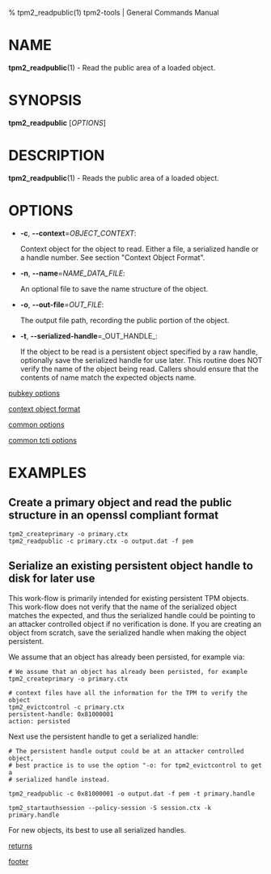 % tpm2_readpublic(1) tpm2-tools | General Commands Manual

# NAME

**tpm2_readpublic**(1) - Read the public area of a loaded object.

# SYNOPSIS

**tpm2_readpublic** [*OPTIONS*]

# DESCRIPTION

**tpm2_readpublic**(1) - Reads the public area of a loaded object.

# OPTIONS

  * **-c**, **\--context**=_OBJECT\_CONTEXT_:

    Context object for the object to read. Either a file, a serialized handle or a handle number.
    See section "Context Object Format".

  * **-n**, **\--name**=_NAME\_DATA\_FILE_:

    An optional file to save the name structure of the object.

  * **-o**, **\--out-file**=_OUT\_FILE_:

    The output file path, recording the public portion of the object.

  * **-t**, **\--serialized-handle**=_OUT\_HANDLE\_:

    If the object to be read is a persistent object specified by a raw handle, optionally save the
    serialized handle for use later. This routine does NOT verify the name of the object being read.
    Callers should ensure that the contents of name match the expected objects name.

[pubkey options](common/pubkey.md)

[context object format](common/ctxobj.md)

[common options](common/options.md)

[common tcti options](common/tcti.md)

# EXAMPLES

## Create a primary object and read the public structure in an openssl compliant format
```
tpm2_createprimary -o primary.ctx
tpm2_readpublic -c primary.ctx -o output.dat -f pem
```

## Serialize an existing persistent object handle to disk for later use

This work-flow is primarily intended for existing persistent TPM objects. This work-flow does
not verify that the name of the serialized object matches the expected, and thus the serialized
handle could be pointing to an attacker controlled object if no verification is done. If you are
creating an object from scratch, save the serialized handle when making the object persistent.

We assume that an object has already been persisted, for example via:

```
# We assume that an object has already been persisted, for example
tpm2_createprimary -o primary.ctx

# context files have all the information for the TPM to verify the object
tpm2_evictcontrol -c primary.ctx
persistent-handle: 0x81000001
action: persisted
```

Next use the persistent handle to get a serialized handle:

```
# The persistent handle output could be at an attacker controlled object,
# best practice is to use the option "-o: for tpm2_evictcontrol to get a
# serialized handle instead.

tpm2_readpublic -c 0x81000001 -o output.dat -f pem -t primary.handle

tpm2_startauthsession --policy-session -S session.ctx -k primary.handle
```

For new objects, its best to use all serialized handles.

[returns](common/returns.md)

[footer](common/footer.md)
